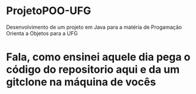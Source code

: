 # ProjetoPOO-UFG
Desenvolvimento de um projeto em Java para a matéria de Progamação Orienta a Objetos para a UFG

<h1>Fala, como ensinei aquele dia pega o código do repositorio aqui e da um gitclone na máquina de vocês<h1>
